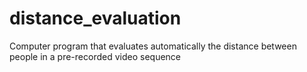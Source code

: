 # distance_evaluation
Computer program that evaluates automatically the distance between people in a pre-recorded video sequence

